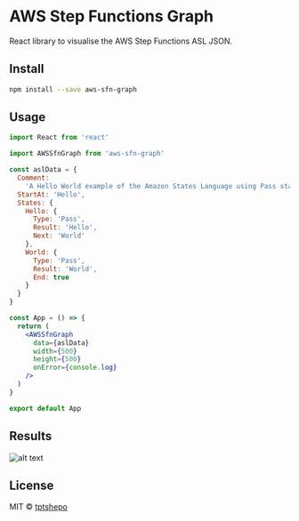 # AWS Step Functions Graph

React library to visualise the AWS Step Functions ASL JSON.

## Install

```bash
npm install --save aws-sfn-graph
```

## Usage

```jsx
import React from 'react'

import AWSSfnGraph from 'aws-sfn-graph'

const aslData = {
  Comment:
    'A Hello World example of the Amazon States Language using Pass states',
  StartAt: 'Hello',
  States: {
    Hello: {
      Type: 'Pass',
      Result: 'Hello',
      Next: 'World'
    },
    World: {
      Type: 'Pass',
      Result: 'World',
      End: true
    }
  }
}

const App = () => {
  return (
    <AWSSfnGraph
      data={aslData}
      width={500}
      height={500}
      onError={console.log}
    />
  )
}

export default App
```

## Results

<!-- ![alt text](aws-sfn-graph.png "Graph") -->

![alt text](https://github.com/tptshepo/aws-sfn-graph/blob/master/aws-sfn-graph.png?raw=true)


## License

MIT © [tptshepo](https://github.com/tptshepo)

